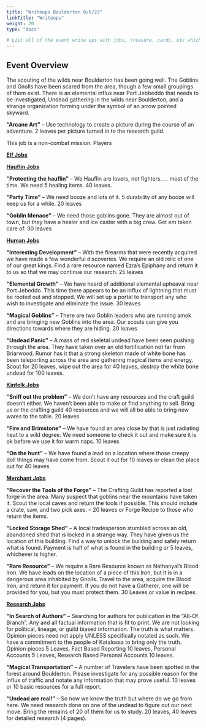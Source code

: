 ```yaml
---
title: "Writeups Boulderton 8/6/23"
linkTitle: "Writeups"
weight: 20
type: "docs"

# List all of the event write ups with jobs, treasure, cards, etc which can be used to generate the treasure and track the events.  They should probably be laid out similar to the schedule page.
---
```


## Event Overview

The scouting of the wilds near Boulderton has been going well.  The Goblins and Gnolls have been scared from the area, though a few small groupings of them exist.  There is an elemental influx near Port Jebbeddo that needs to be investigated, Undead gathering in the wilds near Boulderton, and a strange organization forming under the symbol of an arrow pointed skyward.













**“Arcane Art”** – Use technology to create a picture during the course of an adventure. 2 leaves per picture turned in to the research guild.

This job is a non-combat mission.  Players 

**<u>Elf Jobs</u>**





**<u>Hauflin Jobs</u>**

**“Protecting the hauflin”** – We Hauflin are lovers, not fighters….. most of the time. We need 5 healing items. 40 leaves.

**“Party Time”** – We need booze and lots of it. 5 durability of any booze will keep us for a while. 20 leaves

**“Goblin Menace”** – We need those goblins gone. They are almost out of town, but they have a healer and ice caster with a big crew. Get em taken care of. 30 leaves

**<u>Human Jobs</u>**

**“Interesting Development”** – With the firearms that were recently acquired we have made a few wonderful discoveries. We require an old relic of one of our great kings. Find a rare resource named Ezra’s Epiphany and return it to us so that we may continue our research. 25 leaves

**“Elemental Growth”** – We have heard of additional elemental upheaval near Port Jebeddo. This time there appears to be an influx of lightning that must be rooted out and stopped. We will set up a portal to transport any who wish to investigate and eliminate the issue. 30 leaves

**“Magical Goblins”** – There are two Goblin leaders who are running amok and are bringing new Goblins into the area. Our scouts can give you directions towards where they are hiding. 20 leaves 

**“Undead Panic”** – A mass of red skeletal undead have been seen pushing through the area. They have taken over an old fortification not far from Briarwood. Rumor has it that a strong skeleton made of white bone has been teleporting across the area and gathering magical items and energy. Scout for 20 leaves, wipe out the area for 40 leaves, destroy the white bone undead for 100 leaves.

**<u>Kinfolk Jobs</u>**

**“Sniff out the problem”** – We don’t have any resources and the craft guild doesn’t either. We haven’t been able to make or find anything to sell. Bring us or the crafting guild 40 resources and we will all be able to bring new wares to the table. 20 leaves

**“Fire and Brimstone”** – We have found an area close by that is just radiating heat to a wild degree. We need someone to check it out and make sure it is ok before we use it for warm naps. 10 leaves

**“On the hunt”** – We have found a lead on a location where those creepy doll things may have come from. Scout it out for 10 leaves or clean the place out for 40 leaves.

**<u>Merchant Jobs</u>**

**“Recover the Tools of the Forge”** – The Crafting Guild has reported a lost forge in the area. Many suspect that goblins near the mountains have taken it. Scout the local caves and return the tools if possible. This should include a crate, saw, and two pick axes. – 20 leaves or Forge Recipe to those who return the items.

**“Locked Storage Shed”** – A local tradesperson stumbled across an old, abandoned shed that is locked in a strange way. They have given us the location of this building. Find a way to unlock the building and safely return what is found. Payment is half of what is found in the building or 5 leaves, whichever is higher.

**“Rare Resource”** – We require a Rare Resource known as Nathanyal’s Blood Iron. We have leads on the location of a piece of this Iron, but it is in a dangerous area inhabited by Gnolls. Travel to the area, acquire the Blood Iron, and return it for payment. If you do not have a Gatherer, one will be provided for you, but you must protect them. 30 Leaves or value in recipes.



**<u>Research Jobs</u>**

**“In Search of Authors”** – Searching for authors for publication in the “All-Of Branch”. Any and all factual information that is fit to print. We are not looking for political, lineage, or guild biased information. The truth is what matters. Opinion pieces need not apply UNLESS specifically notated as such. We have a commitment to the people of Katalossa to bring only the truth. Opinion pieces 5 Leaves, Fact Based Reporting 10 leaves, Personal Accounts 5 Leaves, Research Based Personal Accounts 10 leaves.

**“Magical Transportation”** – A number of Travelers have been spotted in the forest around Boulderton. Please investigate for any possible reason for the influx of traffic and notate any information that may prove useful. 10 leaves or 10 basic resources for a full report.

**“Undead are real!”** – So now we know the truth but where do we go from here. We need research done on one of the undead to figure out our next move. Bring the remains of 20 of them for us to study. 20 leaves, 40 leaves for detailed research (4 pages).

